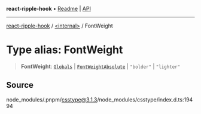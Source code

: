 **react-ripple-hook** • [Readme](../../README.md) \| [API](../../globals.md)

***

[react-ripple-hook](../../README.md) / [\<internal\>](../README.md) / FontWeight

# Type alias: FontWeight

> **FontWeight**: [`Globals`](Globals.md) \| [`FontWeightAbsolute`](FontWeightAbsolute.md) \| `"bolder"` \| `"lighter"`

## Source

node\_modules/.pnpm/csstype@3.1.3/node\_modules/csstype/index.d.ts:19494
